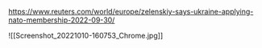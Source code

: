 https://www.reuters.com/world/europe/zelenskiy-says-ukraine-applying-nato-membership-2022-09-30/

![[Screenshot_20221010-160753_Chrome.jpg]]
